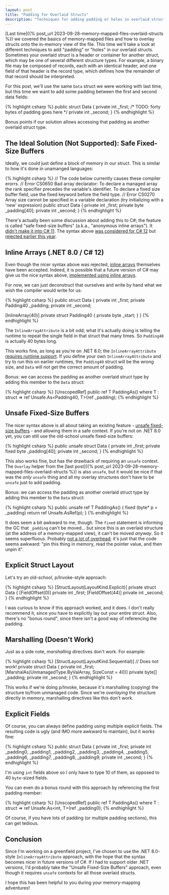 ```yaml
---
layout: post
title: "Padding for Overlaid Structs"
description: "Techniques for adding padding or holes in overlaid structs used with memory-mapped files in C#."
---
```


[Last time]({% post_url 2023-09-28-memory-mapped-files-overlaid-structs %}) we covered the basics of memory-mapped files and how to overlay structs onto the in-memory view of the file. This time we'll take a look at different techniques to add "padding" or "holes" in our overlaid structs. Sometimes your overlaid struct is a header or container for another struct, which may be one of several different structure types. For example, a binary file may be composed of records, each with an identical header, and one field of that header is the record type, which defines how the remainder of that record should be interpreted.

For this post, we'll use the same `Data` struct we were working with last time, but this time we want to add some padding between the first and second data fields:

{% highlight csharp %}
public struct Data
{
  private int _first;
  /* TODO: forty bytes of padding goes here */
  private int _second;
}
{% endhighlight %}

Bonus points if our solution allows accessing that padding as another overlaid struct type.

## The Ideal Solution (Not Supported): Safe Fixed-Size Buffers

Ideally, we could just define a block of memory in our struct. This is similar to how it's done in unamanged languages:

{% highlight csharp %}
// The code below currently causes these compiler erorrs.
// Error CS0650 Bad array declarator: To declare a managed array the rank specifier precedes the variable's identifier. To declare a fixed size buffer field, use the fixed keyword before the field type.
// Error CS0270 Array size cannot be specified in a variable declaration (try initializing with a 'new' expression)
public struct Data
{
  private int _first;
  private byte _padding[40];
  private int _second;
}
{% endhighlight %}

There's actually been some discussion about adding this to C#; the feature is called "safe fixed-size buffers" (a.k.a., "anonymous inline arrays"). It [didn't make it into C# 11](https://github.com/dotnet/csharplang/blob/main/proposals/csharp-11.0/low-level-struct-improvements.md#safe-fixed-size-buffers). The syntax above [was considered for C# 12](https://github.com/dotnet/csharplang/issues/1314) but [rejected earlier this year](https://github.com/dotnet/csharplang/blob/main/meetings/2023/LDM-2023-05-01.md#fixed-size-buffers).

## Inline Arrays (.NET 8.0 / C# 12)

Even though the nicer syntax above was rejected, [inline arrays](https://github.com/dotnet/csharplang/blob/f2800749ab171e9d6076f4f4bb5d0513f11c234a/proposals/csharp-12.0/inline-arrays.md) themselves have been accepted. Indeed, it is possible that a future version of C# may give us the nice syntax above, [implemented using inline arrays](https://github.com/dotnet/csharplang/blob/f2800749ab171e9d6076f4f4bb5d0513f11c234a/proposals/csharp-12.0/inline-arrays.md#detailed-design-option-2).

For now, we can just deconstruct that ourselves and write by hand what we wish the compiler would write for us:

{% highlight csharp %}
public struct Data
{
  private int _first;
  private Padding40 _padding;
  private int _second;

  [InlineArray(40)]
  private struct Padding40
  {
    private byte _start;
  }
}
{% endhighlight %}

The `InlineArrayAttribute` is a bit odd; what it's actually doing is telling the runtime to repeat the single field in that struct that many times. So `Padding40` is actually 40 bytes long.

This works fine, as long as you're on .NET 8.0; the `InlineArrayAttribute` [requires runtime support](https://github.com/dotnet/runtime/issues/61135). If you define your own `InlineArrayAttribute` and try to run this on earlier runtimes, the `Padding40` struct will be the wrong size, and `Data` will not get the correct amount of padding.

Bonus: we can access the padding as another overlaid struct type by adding this member to the `Data` struct:

{% highlight csharp %}
[UnscopedRef] public ref T PaddingAs<T>() where T : struct => ref Unsafe.As<Padding40, T>(ref _padding);
{% endhighlight %}

## Unsafe Fixed-Size Buffers

The nicer syntax above is all about taking an existing feature - [unsafe fixed-size buffers](https://learn.microsoft.com/en-us/dotnet/csharp/language-reference/unsafe-code?WT.mc_id=DT-MVP-5000058#fixed-size-buffers) - and allowing them in a safe context. If you're not on .NET 8.0 yet, you can still use the old-school unsafe fixed-size buffers:

{% highlight csharp %}
public unsafe struct Data
{
  private int _first;
  private fixed byte _padding[40];
  private int _second;
}
{% endhighlight %}

This also works fine, but has the drawback of requiring an `unsafe` context. The `Overlay` helper from the [last post]({% post_url 2023-09-28-memory-mapped-files-overlaid-structs %}) is also `unsafe`, but it would be nice if that was the _only_ `unsafe` thing and all my overlay structures don't have to be `unsafe` just to add padding.

Bonus: we can access the padding as another overlaid struct type by adding this member to the `Data` struct:

{% highlight csharp %}
public unsafe ref T PaddingAs<T>()
{
  fixed (byte* p = _padding)
    return ref Unsafe.AsRef<T>(p);
}
{% endhighlight %}

It does seem a bit awkward to me, though. The `fixed` statement is informing the GC that `_padding` can't be moved... but since this is an overlaid structure (at the address of a memory-mapped view), it can't be moved _anyway_. So it seems superfluous. Probably [not a lot of overhead](https://stackoverflow.com/a/22204244/263693); it's just that the code seems awkward: "pin this thing in memory, read the pointer value, and then unpin it".

## Explicit Struct Layout

Let's try an old-school, p/Invoke-style approach:

{% highlight csharp %}
[StructLayout(LayoutKind.Explicit)]
private struct Data
{
  [FieldOffset(0)]
  private int _first;
  [FieldOffset(44)]
  private int _second;
}
{% endhighlight %}

I was curious to know if this approach worked, and it does. I don't really recommend it, since you have to explicitly lay out your entire struct. Also, there's no "bonus round", since there isn't a good way of referencing the padding.

## Marshalling (Doesn't Work)

Just as a side note, _marshalling_ directives don't work. For example:

{% highlight csharp %}
[StructLayout(LayoutKind.Sequential)]
// Does not work!
private struct Data
{
  private int _first;
  [MarshalAs(UnmanagedType.ByValArray, SizeConst = 40)]
  private byte[] _padding;
  private int _second;
}
{% endhighlight %}

This works if we're doing p/Invoke, because it's marshalling (copying) the structure to/from unmanaged code. Since we're _overlaying_ the structure directly in memory, marshalling directives like this don't work.

## Explicit Fields

Of course, you can always define padding using multiple explicit fields. The resulting code is ugly (and IMO more awkward to maintain), but it works fine:

{% highlight csharp %}
public struct Data
{
  private int _first;
  private int _padding0, _padding1, _padding2, _padding3, _padding4, _padding5, _padding6, _padding7, _padding8, _padding9;
  private int _second;
}
{% endhighlight %}

I'm using `int` fields above so I only have to type 10 of them, as opposed to 40 `byte`-sized fields.

You can even do a bonus round with this approach by referencing the first padding member:

{% highlight csharp %}
[UnscopedRef] public ref T PaddingAs<T>() where T : struct => ref Unsafe.As<int, T>(ref _padding0);
{% endhighlight %}

Of course, if you have lots of padding (or multiple padding sections), this can get tedious.

## Conclusion

Since I'm working on a greenfield project, I've chosen to use the .NET 8.0-style `InlineArrayAttribute` approach, with the hope that the syntax becomes nicer in future versions of C#. If I had to support older .NET versions, I'd probably take the "Unsafe Fixed-Size Buffers" approach, even though it requires `unsafe` contexts for all those overlaid structs.

I hope this has been helpful to you during your memory-mapping adventures!